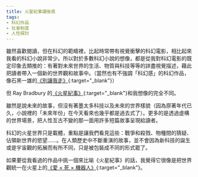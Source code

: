 ```yaml
---
title: 火星紀事讀後感
tags:
- 科幻作品
- 社會制度
- 人性探討
---
```


雖然喜歡閱讀，但在科幻的範疇裡，比起時常帶有視覺衝擊的科幻電影，相比起來我看的科幻小說非常少。所以對於多數科幻小說的想像，都是從我對科幻電影的既定印象去類推的：有著對未來世界的生活、物質與科技等等的詳盡視覺描述，藉此把讀者帶入一個新的世界觀和故事中。（當然也有不強調「科幻感」的科幻作品，像石黑一雄的[《別讓我走》](https://www.goodreads.com/book/show/41769991){:target="_blank"}）

但 Ray Bradbury 的[《火星紀事》](https://www.goodreads.com/book/show/26880602?from_search=true&from_srp=true&qid=IRw6EA9dFq&rank=1){:target="_blank"}和我想像的完全不同。

雖然是說未來的故事，但沒有著墨太多科技以及未來的世界樣貌（因為原著年代已久，小說裡的「未來年份」在今天看來也幾乎都是過去式了）。更多的是透過虛構的世界場景，把人性亙古不變的那一面用許多短篇故事呈現給讀者。

科幻的火星世界只是載體，重點是讓我們看見這些：戰爭和殺戮、物種間的猜疑、佔領新世界的慾望......。在人類歷史中不斷重演的故事，並不會因為新科技的誕生或是宇宙觀的拓展而有所不同，只是被包裝成不同的形式罷了。

如果要從我看過的作品中挑一個來比喻《火星紀事》的話，我覺得它很像是把世界觀統一在火星上的[《愛 × 死 × 機器人》](https://www.imdb.com/title/tt9561862/){:target="_blank"}。